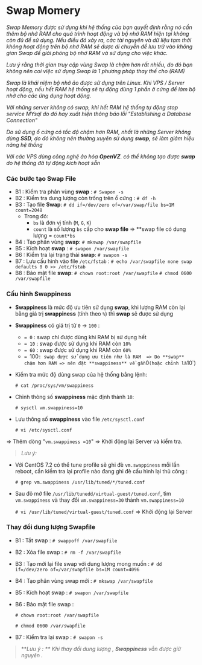 # Swap Momery
*Swap Memory được sử dụng khi hệ thống của bạn quyết định rằng nó cần thêm bộ nhớ RAM cho quá trình hoạt động và bộ nhớ RAM hiện tại không còn đủ để sử dụng. Nếu điều đó xảy ra, các tài nguyên và dữ liệu tạm thời không hoạt động trên bộ nhớ RAM sẽ được di chuyển để lưu trữ vào không gian Swap để giải phóng bộ nhớ RAM và sử dụng cho việc khác.*

*Lưu ý rằng thời gian truy cập vùng Swap là chậm hơn rất nhiều, do đó bạn không nên coi  việc sử dụng Swap là 1 phương pháp thay thế cho (RAM)*

*Swap là khái niệm bộ nhớ ảo được sử dụng trên Linux. Khi VPS / Server hoạt động, nếu hết RAM hệ thống sẽ tự động dùng 1 phần ở cứng để làm bộ nhớ cho các ứng dụng hoạt động.*

*Với những server không có swap, khi hết RAM hệ thống tự động stop service MYsql do đó hay xuất hiện thông báo lỗi "Establishing a Database Connection"*

*Do sử dụng ổ cứng có tốc độ chậm hơn RAM, nhất là những Server không dùng **SSD**, do đó không nên thường xuyên sử dụng **swap**, sẽ làm giảm hiệu năng hệ thống*

*Với các VPS dùng công nghệ ảo hóa **OpenVZ**. có thể không tạo được **swap** do hệ thống đã tự động kích hoạt sẵn*

### Các bước tạo Swap File
 * B1 : Kiểm tra phân vùng **swap** :
   `# Swapon -s`
 * B2 : Kiểm tra dung lượng còn trống trên ổ cứng :
   `# df -h`
 * B3 : Tạo file **Swap**:
   `# dd if=/dev/zero of=/var/swap/file bs=1M count=2048`
   * Trong đó:
     * `bs` là đơn vị tính (`M`, `G`, `K`)
     * `count` là số lượng `bs` cấp cho **swap file**
       => **swap file có dung lượng = `count*bs`
 * B4 : Tạo phân vùng **swap**:
   `# mkswap /var/swapfile`
 * B5 : Kích hoạt **swap** :
   `# swapon /var/swapfile`
 * B6 : Kiểm tra lại trạng thái **swap**:
   `# swapon -s`
 * B7 : Lưu cấu hình vào file `/etc/fstab` :
   `# echo /var/swapfile none swap defaults 0 0 >> /etc/fstab`
 * B8 : Bảo mật file **swap**:
   `# chown root:root /var/swapfile`
   `# chmod 0600 /var/swapfile`
### Cấu hình Swappiness
 * **Swappiness** là mức độ ưu tiên sử dụng **swap**, khi lượng RAM còn lại bằng giá trị **swappiness** (tính theo `%`) thì **swap** sẽ được sử dụng
 * **Swappiness** có giá trị từ `0` -> `100` :
   * `= 0` : swap chỉ được dùng khi RAM bị sử dụng hết
   * `= 10` : swap được sử dụng khi RAM còn `10%`
   * `= 60` : swap được sử dụng khi RAM còn `60%`
   * `= `100` : swap được sử dụng ưu tiên như là RAM 
     => Do **swap** chậm hơn RAM => nên đặt **swappiness** về gần `0` (hoặc chỉnh là `10`)
 * Kiểm tra mức độ dùng swap của hệ thống bằng lệnh:

     `# cat /proc/sys/vm/swappiness`
 * Chỉnh thông số **swappiness** mặc định thành `10`:

     `# sysctl vm.swappiness=10`

 * Lưu thông số **swappiness** vào file `/etc/sysctl.conf`

     `# vi /etc/sysctl.conf`
  
  => Thêm dòng "`vm.swappiness =10`"
  => Khởi động lại Server và kiểm tra.
> *Lưu ý:*
 * Với CentOS 7.2 có thể tune profile sẽ ghi đè `vm.swappiness` mỗi lần reboot, cần kiểm tra lại profile nào đang ghi đè cấu hình lại thủ công :

   `# grep vm.swappiness /usr/lib/tuned/*/tuned.conf`
 * Sau đô mở file `/usr/lib/tunedd/virtual-guest/tuned.conf`, tìm `vm.swappiness` và thay đổi `vm.swappiness=30` thành `vm.swappiness=10`

   `# vi /usr/lib/tuned/virtual-guest/tuned.conf`
=> Khởi động lại Server

### Thay đổi dung lượng Swapfile
 * B1 : Tắt swap :
   `# swappoff /var/swapfile`
 * B2 : Xóa file swap :
   `# rm -f /var/swapfile`
 * B3 : Tạo mới lại file swap với dung lượng mong muốn :
   `# dd if=/dev/zero of=/var/swapfile bs=1M count=4096`
 * B4 : Tạo phân vùng swap mới :
   `# mkswap /var/swapfile`
 * B5 : Kích hoạt swap :
   `# swapon /var/swapfile`
 * B6 : Bảo mật file swap :

   `# chown root:root /var/swapfile`

   `# chmod 0600 /var/swapfile`
 * B7 : Kiểm tra lại swap :
   `# swapon -s`

> ***Lưu ý : ** Khi thay đổi dung lượng , **Swappiness** vẫn được giữ nguyên .*